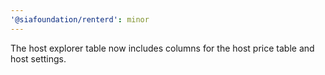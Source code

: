 ```yaml
---
'@siafoundation/renterd': minor
---
```


The host explorer table now includes columns for the host price table and host settings.
